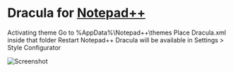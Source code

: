 # Dracula for [Notepad++](https://notepad-plus-plus.org/)

Activating theme
Go to %AppData%\Notepad++\themes
Place Dracula.xml inside that folder
Restart Notepad++
Dracula will be available in Settings > Style Configurator

![Screenshot](https://draculatheme.com/assets/img/screenshots/notepad-plus-plus.png)
